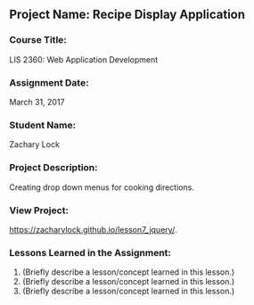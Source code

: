 ## Project Name:  Recipe Display Application

### Course Title:
LIS 2360:  Web Application Development

### Assignment Date:  
March 31, 2017

### Student Name:  
Zachary Lock

### Project Description:
Creating drop down menus for cooking directions.

### View Project:
 https://zacharylock.github.io/lesson7_jquery/.

### Lessons Learned in the Assignment:
1. (Briefly describe a lesson/concept learned in this lesson.)
2. (Briefly describe a lesson/concept learned in this lesson.)
3. (Briefly describe a lesson/concept learned in this lesson.)
